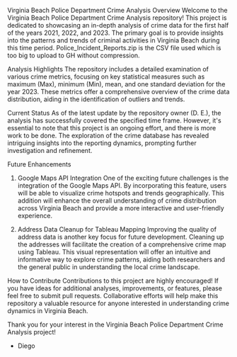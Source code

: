 Virginia Beach Police Department Crime Analysis
Overview
Welcome to the Virginia Beach Police Department Crime Analysis repository! This project is dedicated to showcasing an in-depth analysis of crime data for the first half of the years 2021, 2022, and 2023. The primary goal is to provide insights into the patterns and trends of criminal activities in Virginia Beach during this time period. Police_Incident_Reports.zip is the CSV file used which is too big to upload to GH without compression.

Analysis Highlights
The repository includes a detailed examination of various crime metrics, focusing on key statistical measures such as maximum (Max), minimum (Min), mean, and one standard deviation for the year 2023. These metrics offer a comprehensive overview of the crime data distribution, aiding in the identification of outliers and trends.

Current Status
As of the latest update by the repository owner (D. E.), the analysis has successfully covered the specified time frame. However, it's essential to note that this project is an ongoing effort, and there is more work to be done. The exploration of the crime database has revealed intriguing insights into the reporting dynamics, prompting further investigation and refinement.

Future Enhancements
1. Google Maps API Integration
One of the exciting future challenges is the integration of the Google Maps API. By incorporating this feature, users will be able to visualize crime hotspots and trends geographically. This addition will enhance the overall understanding of crime distribution across Virginia Beach and provide a more interactive and user-friendly experience.

2. Address Data Cleanup for Tableau Mapping
Improving the quality of address data is another key focus for future development. Cleaning up the addresses will facilitate the creation of a comprehensive crime map using Tableau. This visual representation will offer an intuitive and informative way to explore crime patterns, aiding both researchers and the general public in understanding the local crime landscape.

How to Contribute
Contributions to this project are highly encouraged! If you have ideas for additional analyses, improvements, or features, please feel free to submit pull requests. Collaborative efforts will help make this repository a valuable resource for anyone interested in understanding crime dynamics in Virginia Beach.

Thank you for your interest in the Virginia Beach Police Department Crime Analysis project!

- Diego
